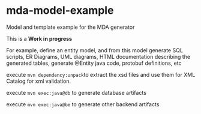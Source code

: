 # mda-model-example
Model and template example for the MDA generator

This is a **Work in progress**

For example, define an entity model, and from this model generate SQL scripts, ER Diagrams, UML diagrams, HTML documentation describing the generated tables, generate @Entity java code, protobuf definitions, etc

execute `mvn dependency:unpack`to extract the xsd files and use them for XML Catalog for xml validation.

execute `mvn exec:java@db` to generate database artifacts

execute `mvn exec:java@be` to generate other backend artifacts